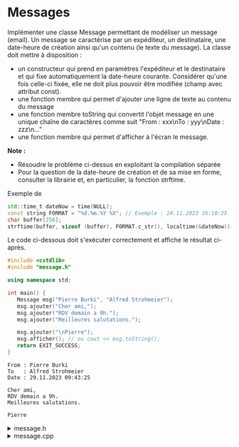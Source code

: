 # Messages
Implémenter une classe Message permettant de modéliser un message (email).
Un message se caractérise par un expéditeur, un destinataire, une date-heure de création ainsi qu'un contenu (le texte du message).
La classe doit mettre à disposition :
- un constructeur qui prend en paramètres l'expéditeur et le destinataire et qui fixe automatiquement la date-heure courante. 
Considérer qu'une fois celle-ci fixée, elle ne doit plus pouvoir être modifiée (champ avec attribut const).
- une fonction membre qui permet d'ajouter une ligne de texte au contenu du message
- une fonction membre toString qui convertit l'objet message en une unique chaîne de caractères comme suit "From : xxx\nTo : yyy\nDate : zzz\n…"
- une fonction membre qui permet d'afficher à l'écran le message.

__Note :__
- Résoudre le problème ci-dessus en exploitant la compilation séparée
- Pour la question de la date-heure de création et de sa mise en forme, consulter la librairie <ctime> et, en particulier, la fonction strftime.

Exemple de <ctime>
~~~cpp
std::time_t dateNow = time(NULL);
const string FORMAT = "%d.%m.%Y %X"; // Exemple : 24.11.2023 16:10:25
char buffer[256];
strftime(buffer, sizeof (buffer), FORMAT.c_str(), localtime(&dateNow)); // ex. buffer == "24.11.2023 16:10:25"
~~~


Le code ci-dessous doit s'exécuter correctement et affiche le résultat ci-après.

~~~cpp
#include <cstdlib>
#include "message.h"

using namespace std;

int main() {
   Message msg("Pierre Burki", "Alfred Strohmeier");
   msg.ajouter("Cher ami,");
   msg.ajouter("RDV demain a 9h.");
   msg.ajouter("Meilleures salutations.");

   msg.ajouter("\nPierre");
   msg.afficher(); // ou cout << msg.toString();
   return EXIT_SUCCESS;
}

~~~

~~~text
From : Pierre Burki       
To   : Alfred Strohmeier  
Date : 29.11.2023 09:43:25

Cher ami,
RDV demain a 9h.
Meilleures salutations.   

Pierre
~~~


<details>
<summary>message.h</summary>

~~~cpp
#ifndef MESSAGE_H
#define MESSAGE_H

#include <ctime>
#include <string>
#include <vector>

using TexteMessage = std::vector<std::string>;

class Message {
public:

   // Constructeur
   Message(const std::string& expediteur, const std::string& destinataire);
      
   // Permet d'ajouter une ligne de texte au message
   void ajouter(const std::string& ligneTexte);
      
   // Convertit l'objet courant en chaîne de caractères
   std::string toString() const;

   // Affiche le contenu intégral de l'objet courant
   void afficher() const;
   
   // Les accesseurs viendraient s'insérer ici
   
private:
   const std::time_t dateCreation; // date-heure de création du message
   std::string expediteur;         // expéditeur du message 
   std::string destinataire;       // destinataire du message
   TexteMessage texteMessage;      // l'ensemble des lignes constituant le message
};

#endif

~~~



</details>

<details>
<summary>message.cpp</summary>

~~~cpp
#include <iostream>
#include "message.h"

using namespace std;

Message::Message(const string& expediteur, const string& destinataire)
: dateCreation(time(NULL)), expediteur(expediteur), destinataire(destinataire) {
}

void Message::ajouter(const string& ligneTexte) {
   texteMessage.push_back(ligneTexte);
}

string Message::toString() const {
   const string FORMAT = "%d.%m.%Y %X"; // Exemple : 24.07.2021 16:10:25
//    const string FORMAT = "%d.%m.%Y %H:%M"; // Exemple : 24.07.2021 16:10
   char buffer[256];
   strftime(buffer, sizeof (buffer), FORMAT.c_str(), localtime(&dateCreation));
   string str = "From : " + expediteur + '\n' +
                "To   : " + destinataire + '\n' +
                "Date : " + buffer + '\n';
   str += '\n';
   for (const string& s : texteMessage)
      str += s + '\n';
   return str;
}

void Message::afficher() const {
   cout << toString();
}

~~~



</details>


